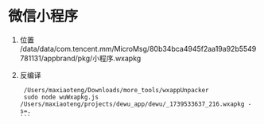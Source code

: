 # 微信小程序

1. 位置
/data/data/com.tencent.mm/MicroMsg/80b34bca4945f2aa19a92b5549781131/appbrand/pkg/小程序.wxapkg
2. 反编译

    ````shell
     /Users/maxiaoteng/Downloads/more_tools/wxappUnpacker
     sudo node wuWxapkg.js /Users/maxiaoteng/projects/dewu_app/dewu/_1739533637_216.wxapkg -s=.
    ```
